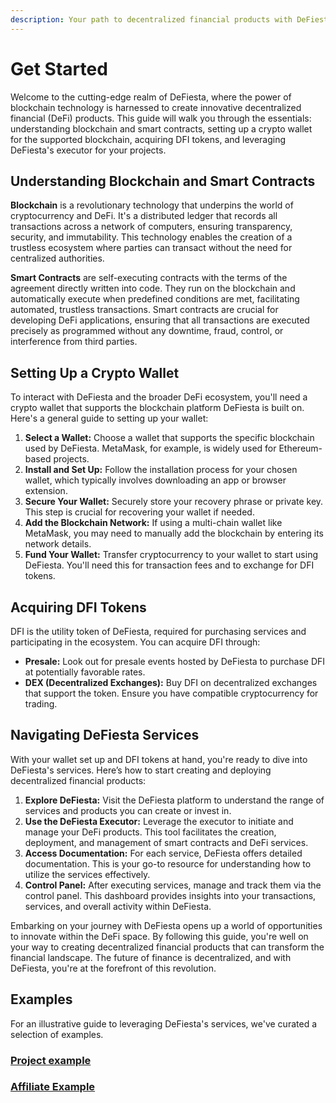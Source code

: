 ```yaml
---
description: Your path to decentralized financial products with DeFiesta
---
```


# Get Started

Welcome to the cutting-edge realm of DeFiesta, where the power of blockchain technology is harnessed to create innovative decentralized financial (DeFi) products. This guide will walk you through the essentials: understanding blockchain and smart contracts, setting up a crypto wallet for the supported blockchain, acquiring DFI tokens, and leveraging DeFiesta's executor for your projects.

## Understanding Blockchain and Smart Contracts

**Blockchain** is a revolutionary technology that underpins the world of cryptocurrency and DeFi. It's a distributed ledger that records all transactions across a network of computers, ensuring transparency, security, and immutability. This technology enables the creation of a trustless ecosystem where parties can transact without the need for centralized authorities.

**Smart Contracts** are self-executing contracts with the terms of the agreement directly written into code. They run on the blockchain and automatically execute when predefined conditions are met, facilitating automated, trustless transactions. Smart contracts are crucial for developing DeFi applications, ensuring that all transactions are executed precisely as programmed without any downtime, fraud, control, or interference from third parties.

## Setting Up a Crypto Wallet

To interact with DeFiesta and the broader DeFi ecosystem, you'll need a crypto wallet that supports the blockchain platform DeFiesta is built on. Here's a general guide to setting up your wallet:

1. **Select a Wallet:** Choose a wallet that supports the specific blockchain used by DeFiesta. MetaMask, for example, is widely used for Ethereum-based projects.
2. **Install and Set Up:** Follow the installation process for your chosen wallet, which typically involves downloading an app or browser extension.
3. **Secure Your Wallet:** Securely store your recovery phrase or private key. This step is crucial for recovering your wallet if needed.
4. **Add the Blockchain Network:** If using a multi-chain wallet like MetaMask, you may need to manually add the blockchain by entering its network details.
5. **Fund Your Wallet:** Transfer cryptocurrency to your wallet to start using DeFiesta. You'll need this for transaction fees and to exchange for DFI tokens.

## Acquiring DFI Tokens

DFI is the utility token of DeFiesta, required for purchasing services and participating in the ecosystem. You can acquire DFI through:

* **Presale:** Look out for presale events hosted by DeFiesta to purchase DFI at potentially favorable rates.
* **DEX (Decentralized Exchanges):** Buy DFI on decentralized exchanges that support the token. Ensure you have compatible cryptocurrency for trading.

## Navigating DeFiesta Services

With your wallet set up and DFI tokens at hand, you're ready to dive into DeFiesta's services. Here’s how to start creating and deploying decentralized financial products:

1. **Explore DeFiesta:** Visit the DeFiesta platform to understand the range of services and products you can create or invest in.
2. **Use the DeFiesta Executor:** Leverage the executor to initiate and manage your DeFi products. This tool facilitates the creation, deployment, and management of smart contracts and DeFi services.
3. **Access Documentation:** For each service, DeFiesta offers detailed documentation. This is your go-to resource for understanding how to utilize the services effectively.
4. **Control Panel:** After executing services, manage and track them via the control panel. This dashboard provides insights into your transactions, services, and overall activity within DeFiesta.

Embarking on your journey with DeFiesta opens up a world of opportunities to innovate within the DeFi space. By following this guide, you're well on your way to creating decentralized financial products that can transform the financial landscape. The future of finance is decentralized, and with DeFiesta, you're at the forefront of this revolution.

## Examples

For an illustrative guide to leveraging DeFiesta's services, we've curated a selection of examples.

### [Project example](project-example.md)

### [Affiliate Example](affiliate-example.md)
